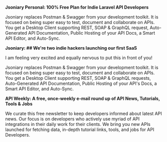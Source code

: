 **Jsoniary Personal: 100% Free Plan for Indie Laravel API Developers**

Jsoniary replaces Postman & Swagger from your development toolkit. It is focused on being super easy to test, document and collaborate on APIs. You get a Desktop Client supporting REST, SOAP & GraphQL request, Auto-Generated API Documentation, Public Hosting of your API Docs, a Smart API Editor, and Auto-Sync.

**Jsoniary: ## We're two indie hackers launching our first SaaS**

I am feeling very excited and equally nervous to put this in front of you! 

Jsoniary replaces Postman & Swagger from your development toolkit. It is focused on being super easy to test, document and collaborate on APIs. You get a Desktop Client supporting REST, SOAP & GraphQL requests, Auto-Generated API Documentation, Public Hosting of your API's Docs, a Smart API Editor, and Auto-Sync.

**API Weekly: A free, once-weekly e-mail round up of API News, Tutorials, Tools & Jobs**

We curate this free newsletter to keep developers informed about latest API news. Our focus is on developers who actively use myriad of API integrations in their daily work for their clients. We bring you new APIs launched for fetching data, in-depth tutorial links, tools, and jobs for API Developers.
